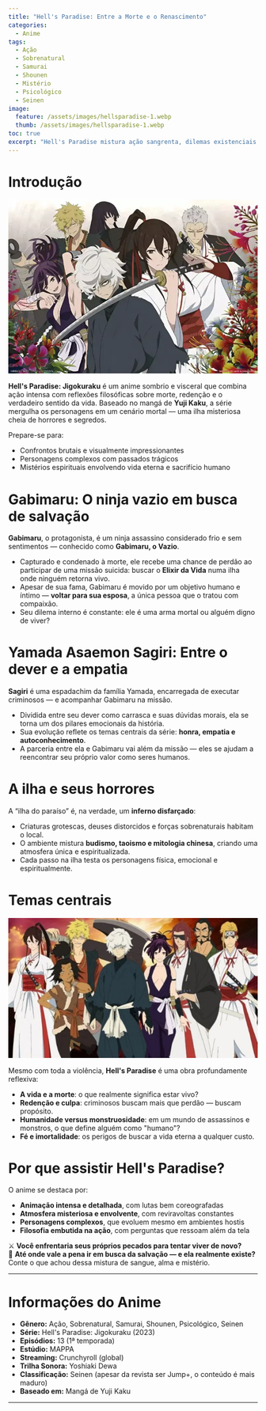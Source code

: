 ```yaml
---
title: "Hell's Paradise: Entre a Morte e o Renascimento"
categories:
  - Anime
tags:
  - Ação
  - Sobrenatural
  - Samurai
  - Shounen
  - Mistério
  - Psicológico
  - Seinen
image:
  feature: /assets/images/hellsparadise-1.webp
  thumb: /assets/images/hellsparadise-1.webp
toc: true
excerpt: "Hell's Paradise mistura ação sangrenta, dilemas existenciais e espiritualidade num mundo onde criminosos e carrascos enfrentam horrores sobrenaturais em busca da salvação — ou da própria verdade."
---
```


# Introdução

![Gabimaru e Sagiri prontos para o confronto em uma ilha amaldiçoada.](/assets/images/hellsparadise-1.webp)

**Hell's Paradise: Jigokuraku** é um anime sombrio e visceral que combina ação intensa com reflexões filosóficas sobre morte, redenção e o verdadeiro sentido da vida. Baseado no mangá de **Yuji Kaku**, a série mergulha os personagens em um cenário mortal — uma ilha misteriosa cheia de horrores e segredos.

Prepare-se para:

- Confrontos brutais e visualmente impressionantes  
- Personagens complexos com passados trágicos  
- Mistérios espirituais envolvendo vida eterna e sacrifício humano

# Gabimaru: O ninja vazio em busca de salvação

**Gabimaru**, o protagonista, é um ninja assassino considerado frio e sem sentimentos — conhecido como **Gabimaru, o Vazio**.

- Capturado e condenado à morte, ele recebe uma chance de perdão ao participar de uma missão suicida: buscar o **Elixir da Vida** numa ilha onde ninguém retorna vivo.  
- Apesar de sua fama, Gabimaru é movido por um objetivo humano e íntimo — **voltar para sua esposa**, a única pessoa que o tratou com compaixão.  
- Seu dilema interno é constante: ele é uma arma mortal ou alguém digno de viver?

# Yamada Asaemon Sagiri: Entre o dever e a empatia

**Sagiri** é uma espadachim da família Yamada, encarregada de executar criminosos — e acompanhar Gabimaru na missão.

- Dividida entre seu dever como carrasca e suas dúvidas morais, ela se torna um dos pilares emocionais da história.  
- Sua evolução reflete os temas centrais da série: **honra, empatia e autoconhecimento**.  
- A parceria entre ela e Gabimaru vai além da missão — eles se ajudam a reencontrar seu próprio valor como seres humanos.

# A ilha e seus horrores

A “ilha do paraíso” é, na verdade, um **inferno disfarçado**:

- Criaturas grotescas, deuses distorcidos e forças sobrenaturais habitam o local.  
- O ambiente mistura **budismo, taoismo e mitologia chinesa**, criando uma atmosfera única e espiritualizada.  
- Cada passo na ilha testa os personagens física, emocional e espiritualmente.

# Temas centrais

![A beleza e o terror da ilha amaldiçoada em Hell's Paradise.](/assets/images/hellsparadise-2.webp)

Mesmo com toda a violência, **Hell's Paradise** é uma obra profundamente reflexiva:

- **A vida e a morte**: o que realmente significa estar vivo?  
- **Redenção e culpa**: criminosos buscam mais que perdão — buscam propósito.  
- **Humanidade versus monstruosidade**: em um mundo de assassinos e monstros, o que define alguém como "humano"?  
- **Fé e imortalidade**: os perigos de buscar a vida eterna a qualquer custo.

# Por que assistir Hell's Paradise?

O anime se destaca por:

- **Animação intensa e detalhada**, com lutas bem coreografadas  
- **Atmosfera misteriosa e envolvente**, com reviravoltas constantes  
- **Personagens complexos**, que evoluem mesmo em ambientes hostis  
- **Filosofia embutida na ação**, com perguntas que ressoam além da tela

⚔️ **Você enfrentaria seus próprios pecados para tentar viver de novo?**  
🌺 **Até onde vale a pena ir em busca da salvação — e ela realmente existe?**  
Conte o que achou dessa mistura de sangue, alma e mistério.

---

# Informações do Anime

- **Gênero:** Ação, Sobrenatural, Samurai, Shounen, Psicológico, Seinen  
- **Série:** Hell's Paradise: Jigokuraku (2023)  
- **Episódios:** 13 (1ª temporada)  
- **Estúdio:** MAPPA  
- **Streaming:** Crunchyroll (global)  
- **Trilha Sonora:** Yoshiaki Dewa  
- **Classificação:** Seinen (apesar da revista ser Jump+, o conteúdo é mais maduro)  
- **Baseado em:** Mangá de Yuji Kaku  

---